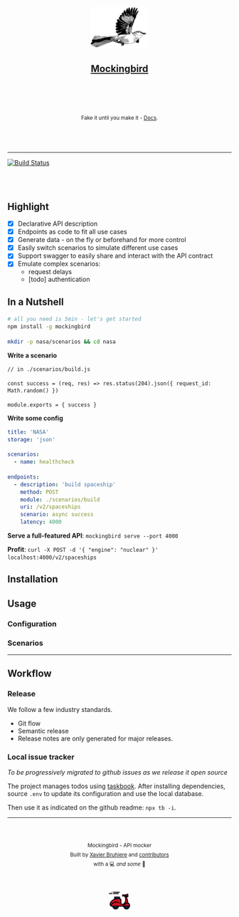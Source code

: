 <div align="center">
	<br/>
	<br/>
	<br/>
	<br/>
	<br/>
  <a href="https://github.com/xav-b/mockingbird">
    <img alt="Mockingbird" title="GitPoint" src="./mockingbird.jpeg" width="130">
  </a>
	<br />
	<h2><a href="https://github.com/xav-b/mockingbird">Mockingbird</a></h2>
	<br />
	<br />
	<sup>
	<br />
	<br />
	Fake it until you make it - <a
	target="_blank" href="https://github.com/xav-b/mockingbird/README.md">Docs</a>.
	<br />
	</sup>
	<br />
	<br />
	<br />
</div>

---

[![Build Status](https://travis-ci.org/xav-b/mockingbird.svg?branch=master)](https://travis-ci.org/xav-b/mockingbird)

<br/>
<br/>

## Highlight

- [x] Declarative API description
- [x] Endpoints as code to fit all use cases
- [x] Generate data - on the fly or beforehand for more control
- [x] Easily switch scenarios to simulate different use cases
- [x] Support swagger to easily share and interact with the API contract
- [x] Emulate complex scenarios:
  - request delays
  - [todo] authentication

## In a Nutshell

```sh
# all you need is 5min - let's get started
npm install -g mockingbird

mkdir -p nasa/scenarios && cd nasa
```

**Write a scenario**

```
// in ./scenarios/build.js

const success = (req, res) => res.status(204).json({ request_id: Math.random() })

module.exports = { success }
```

**Write some config**

```yaml
title: 'NASA'
storage: 'json'

scenarios:
  - name: healthcheck

endpoints:
  - description: 'build spaceship'
    method: POST
    module: ./scenarios/build
    uri: /v2/spaceships
    scenario: async success
    latency: 4000
```

**Serve a full-featured API**: `mockingbird serve --port 4000`

**Profit**: `curl -X POST -d '{ "engine": "nuclear" }' localhost:4000/v2/spaceships`

## Installation

## Usage

### Configuration

### Scenarios

---

## Workflow

### Release

We follow a few industry standards.

- Git flow
- Semantic release
- Release notes are only generated for major releases.

### Local issue tracker

_To be progressively migrated to github issues as we release it open
source_

The project manages todos using
[taskbook](https://github.com/klaussinani/taskbook). After installing
dependencies, source `.env` to update its configuration and use the
local database.

Then use it as indicated on the github readme: `npx tb -i`.

---

<div align="center">
	<br>
	<br>
  <sub>Mockingbird - API mocker
	<br/>Built by
  <a href="http://www.xav-b.fr">Xavier Bruhiere</a> and
  <a href="https://github.com/xav-b/mockingbird/graphs/contributors">
    contributors
  </a>
	<br/>with a </i>💻<i> and some </i>🍣
</div>

<p align="center">
	<br>
	<br>
	<img
		src="https://github.com/xav-b/on-a-budget/raw/master/assets/vespa.svg"
		width="48"
		alt="TIC logo" />
	<br>
	<br>
</p>
